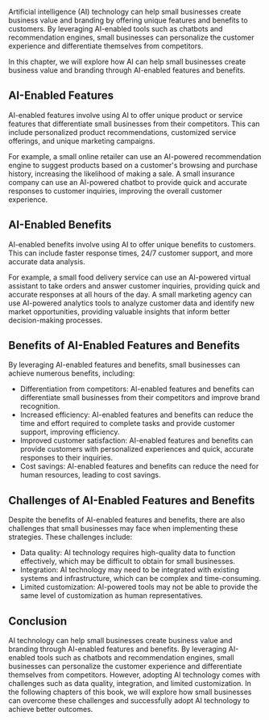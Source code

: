 
Artificial intelligence (AI) technology can help small businesses create business value and branding by offering unique features and benefits to customers. By leveraging AI-enabled tools such as chatbots and recommendation engines, small businesses can personalize the customer experience and differentiate themselves from competitors.

In this chapter, we will explore how AI can help small businesses create business value and branding through AI-enabled features and benefits.

AI-Enabled Features
-------------------

AI-enabled features involve using AI to offer unique product or service features that differentiate small businesses from their competitors. This can include personalized product recommendations, customized service offerings, and unique marketing campaigns.

For example, a small online retailer can use an AI-powered recommendation engine to suggest products based on a customer's browsing and purchase history, increasing the likelihood of making a sale. A small insurance company can use an AI-powered chatbot to provide quick and accurate responses to customer inquiries, improving the overall customer experience.

AI-Enabled Benefits
-------------------

AI-enabled benefits involve using AI to offer unique benefits to customers. This can include faster response times, 24/7 customer support, and more accurate data analysis.

For example, a small food delivery service can use an AI-powered virtual assistant to take orders and answer customer inquiries, providing quick and accurate responses at all hours of the day. A small marketing agency can use AI-powered analytics tools to analyze customer data and identify new market opportunities, providing valuable insights that inform better decision-making processes.

Benefits of AI-Enabled Features and Benefits
--------------------------------------------

By leveraging AI-enabled features and benefits, small businesses can achieve numerous benefits, including:

* Differentiation from competitors: AI-enabled features and benefits can differentiate small businesses from their competitors and improve brand recognition.
* Increased efficiency: AI-enabled features and benefits can reduce the time and effort required to complete tasks and provide customer support, improving efficiency.
* Improved customer satisfaction: AI-enabled features and benefits can provide customers with personalized experiences and quick, accurate responses to their inquiries.
* Cost savings: AI-enabled features and benefits can reduce the need for human resources, leading to cost savings.

Challenges of AI-Enabled Features and Benefits
----------------------------------------------

Despite the benefits of AI-enabled features and benefits, there are also challenges that small businesses may face when implementing these strategies. These challenges include:

* Data quality: AI technology requires high-quality data to function effectively, which may be difficult to obtain for small businesses.
* Integration: AI technology may need to be integrated with existing systems and infrastructure, which can be complex and time-consuming.
* Limited customization: AI-powered tools may not be able to provide the same level of customization as human representatives.

Conclusion
----------

AI technology can help small businesses create business value and branding through AI-enabled features and benefits. By leveraging AI-enabled tools such as chatbots and recommendation engines, small businesses can personalize the customer experience and differentiate themselves from competitors. However, adopting AI technology comes with challenges such as data quality, integration, and limited customization. In the following chapters of this book, we will explore how small businesses can overcome these challenges and successfully adopt AI technology to achieve better outcomes.
